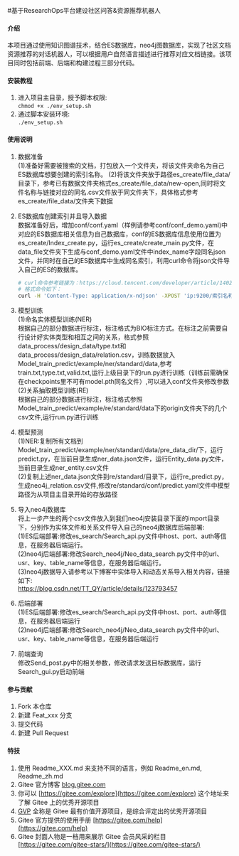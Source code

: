 #基于ResearchOps平台建设社区问答&资源推荐机器人

#### 介绍
本项目通过使用知识图谱技术，结合ES数据库，neo4j图数据库，实现了社区文档资源推荐的对话机器人，可以根据用户自然语言描述进行推荐对应文档链接。该项目同时包括前端、后端和构建过程三部分代码。

#### 安装教程

1. 进入项目主目录，授予脚本权限:   
   `chmod +x ./env_setup.sh`
2. 通过脚本安装环境:   
   `./env_setup.sh`

#### 使用说明

1. 数据准备  
   (1)准备好需要被搜索的文档，打包放入一个文件夹，将该文件夹命名为自己ES数据库想要创建的索引名称。
   (2)将该文件夹放于路径es_create/file_data/目录下，参考已有数据文件夹格式es_create/file_data/new-open,同时将文件名称与链接对应的同名.csv文件放于同文件夹下，具体格式参考es_create/file_data/文件夹下数据
2. ES数据库创建索引并且导入数据   
    数据准备好后，增加conf/conf.yaml（样例请参考conf/conf_demo.yaml)中对应的ES数据库相关信息为自己数据库，conf的ES数据库信息使用位置为es_create/Index_create.py，运行es_create/create_main.py文件，在data_file文件夹下生成与conf_demo.yaml文件中index_name字段同名json文件，并同时在自己的ES数据库中生成同名索引，利用curl命令将json文件导入自己的ES的数据库。
    ```sh
    # curl命令参考链接为：https://cloud.tencent.com/developer/article/1402401
    # 格式命令如下：
    curl -H 'Content-Type: application/x-ndjson' -XPOST 'ip:9200/索引名称/_doc/_bulk?pretty' --data-binary @文件位置
    ```
3. 模型训练   
   (1)命名实体模型训练(NER)  
    根据自己的部分数据进行标注，标注格式为BIO标注方式。在标注之前需要自行设计好实体类型和相互之间的关系，格式参照data_process/design_data/type.txt和data_process/design_data/relation.csv，训练数据放入Model_train_predict/example/ner/standard/data,参考train.txt,type.txt,valid.txt,运行上级目录下的run.py进行训练（训练前需确保在checkpoints里不可有model.pth同名文件）,可以进入conf文件夹修改参数  
   (2)关系抽取模型训练(RE)  
    根据自己的部分数据进行标注，标注格式参照Model_train_predict/example/re/standard/data下的origin文件夹下的几个csv文件,运行run.py进行训练
4. 模型预测  
   (1)NER:复制所有文档到Model_train_predict/example/ner/standard/data/pre_data_dir/下，运行predict.py，在当前目录生成ner_data.json文件，运行Entity_data.py文件，当前目录生成ner_entity.csv文件  
   (2)复制上述ner_data.json文件到re/standard/目录下，运行re_predict.py，生成neo4j_relation.csv文件,修改re/standard/conf/predict.yaml文件中模型路径为从项目主目录开始的存放路径
5. 导入neo4j数据库  
   将上一步产生的两个csv文件放入到我们neo4j安装目录下面的import目录下，分别作为实体文件和关系文件导入自己的neo4j数据库后端部署:    
   (1)ES后端部署:修改es_search/Search_api.py文件中host、port、auth等信息，在服务器后端运行。   
   (2)neo4j后端部署:修改Search_neo4j/Neo_data_search.py文件中的url、usr、key、table_name等信息，在服务器后端运行。  
   (3)neo4j数据导入请参考以下博客中实体导入和动态关系导入相关内容，链接如下:  
                                   https://blog.csdn.net/TT_QY/article/details/123793457

6. 后端部署   
   (1)ES后端部署:修改es_search/Search_api.py文件中host、port、auth等信息，在服务器后端运行  
   (2)neo4j后端部署:修改Search_neo4j/Neo_data_search.py文件中的url、usr、key、table_name等信息，在服务器后端运行
7. 前端查询  
   修改Send_post.py中的相关参数，修改请求发送目标数据库，运行Search_gui.py启动前端




#### 参与贡献

1.  Fork 本仓库
2.  新建 Feat_xxx 分支
3.  提交代码
4.  新建 Pull Request


#### 特技

1.  使用 Readme\_XXX.md 来支持不同的语言，例如 Readme\_en.md, Readme\_zh.md
2.  Gitee 官方博客 [blog.gitee.com](https://blog.gitee.com)
3.  你可以 [https://gitee.com/explore](https://gitee.com/explore) 这个地址来了解 Gitee 上的优秀开源项目
4.  [GVP](https://gitee.com/gvp) 全称是 Gitee 最有价值开源项目，是综合评定出的优秀开源项目
5.  Gitee 官方提供的使用手册 [https://gitee.com/help](https://gitee.com/help)
6.  Gitee 封面人物是一档用来展示 Gitee 会员风采的栏目 [https://gitee.com/gitee-stars/](https://gitee.com/gitee-stars/)
